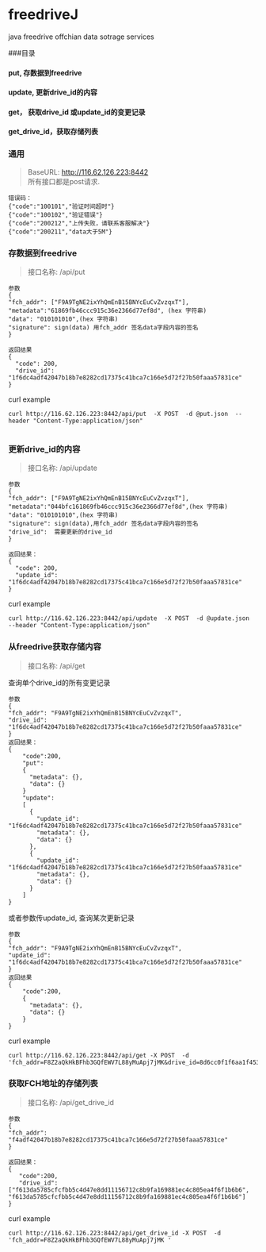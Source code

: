 # freedriveJ
java freedrive offchian data sotrage services

###目录
#### put, 存数据到freedrive 
#### update, 更新drive_id的内容
#### get， 获取drive_id 或update_id的变更记录
#### get_drive_id，获取存储列表

### 通用  
>BaseURL: http://116.62.126.223:8442     
所有接口都是post请求.
```
错误码：  
{"code":"100101","验证时间超时"}  
{"code":"100102","验证错误"}  
{"code":"200212","上传失败，请联系客服解决"}
{"code":"200211","data大于5M"}

```	  

### 存数据到freedrive  
>接口名称: /api/put   
```
参数  
{
"fch_addr": ["F9A9TgNE2ixYhQmEnB15BNYcEuCvZvzqxT"], 
"metadata":"61869fb46ccc915c36e2366d77ef8d", (hex 字符串)
"data": "010101010",(hex 字符串)
"signature": sign(data) 用fch_addr 签名data字段内容的签名
}   
   
返回结果         
{
  "code": 200,
  "drive_id": "1f6dc4adf42047b18b7e8282cd17375c41bca7c166e5d72f27b50faaa57831ce"
}   
```
curl example
```
curl http://116.62.126.223:8442/api/put  -X POST  -d @put.json  --header "Content-Type:application/json"
    
```


### 更新drive_id的内容  
>接口名称: /api/update
```
参数  
{
"fch_addr": ["F9A9TgNE2ixYhQmEnB15BNYcEuCvZvzqxT"], 
"metadata":"044bfc161869fb46ccc915c36e2366d77ef8d",(hex 字符串)
"data": "010101010",(hex 字符串)
"signature": sign(data),用fch_addr 签名data字段内容的签名
"drive_id":  需要更新的drive_id
}   
   
返回结果：         
{
  "code": 200,
  "update_id": "1f6dc4adf42047b18b7e8282cd17375c41bca7c166e5d72f27b50faaa57831ce"
}   
```
curl example
```
curl http://116.62.126.223:8442/api/update  -X POST  -d @update.json  --header "Content-Type:application/json"  
```



### 从freedrive获取存储内容
>接口名称: /api/get  

查询单个drive_id的所有变更记录
```
参数  
{
"fch_addr": "F9A9TgNE2ixYhQmEnB15BNYcEuCvZvzqxT", 
"drive_id":  "1f6dc4adf42047b18b7e8282cd17375c41bca7c166e5d72f27b50faaa57831ce"
}   
返回结果：
{
    "code":200,
    "put":
    {
      "metadata": {},
      "data": {}
    }
    "update":
    [
      { 
        "update_id": "1f6dc4adf42047b18b7e8282cd17375c41bca7c166e5d72f27b50faaa57831ce"
        "metadata": {},
        "data": {}
      },
      {
        "update_id": "1f6dc4adf42047b18b7e8282cd17375c41bca7c166e5d72f27b50faaa57831ce" 
        "metadata": {},
        "data": {}
      }
    ]
}
```   
或者参数传update_id, 查询某次更新记录    
```
参数
{
"fch_addr": "F9A9TgNE2ixYhQmEnB15BNYcEuCvZvzqxT", 
"update_id":  "1f6dc4adf42047b18b7e8282cd17375c41bca7c166e5d72f27b50faaa57831ce"
}    
返回结果
{
    "code":200,
    { 
      "metadata": {},
      "data": {}
    }
}

```  
curl example
```
curl http://116.62.126.223:8442/api/get -X POST  -d 'fch_addr=F8Z2aQkHkBFhb3GQfEWV7L88yMuApj7jMK&drive_id=8d6cc0f1f6aa1f4535262f65466871a5865b0c94bb49ea5c5695917545aead93'      
```
    
### 获取FCH地址的存储列表  
>接口名称: /api/get_drive_id
```
参数  
{
"fch_addr":  "f4adf42047b18b7e8282cd17375c41bca7c166e5d72f27b50faaa57831ce"
}   
	    
返回结果：
{
   "code":200,
   "drive_id": ["f613da5785cfcfbb5c4d47e8dd11156712c8b9fa169881ec4c805ea4f6f1b6b6", "f613da5785cfcfbb5c4d47e8dd11156712c8b9fa169881ec4c805ea4f6f1b6b6"]	
}
```
curl example
```
curl http://116.62.126.223:8442/api/get_drive_id -X POST  -d 'fch_addr=F8Z2aQkHkBFhb3GQfEWV7L88yMuApj7jMK ' 

```

